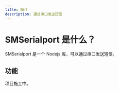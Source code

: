 ```yaml
---
title: 简介
description: 通过串口发送短信
---
```


# SMSerialport 是什么？

SMSerialport 是一个 <icon i-logos-nodejs-icon /> Nodejs 库，可以通过串口发送短信。

## 功能

<icon mr-1 i-twemoji-construction /> 项目施工中。

<todo-list mt-5 :list="[
  { text: '发送短信', done: true },
  { text: '读取短信', done: false },
  { text: '读取串口设备列表', done: false },
  { text: '支持更多发信模块', done: false },
  { text: '支持更多国家或地区', done: false }
]"></todo-list>
